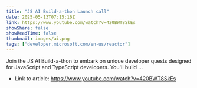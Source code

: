 ```yaml
---
title: "JS AI Build-a-thon Launch call"
date: 2025-05-13T07:15:16Z
link: https://www.youtube.com/watch?v=420BWT8SkEs
showShare: false
showReadTime: false
thumbnail: images/ai.png
tags: ["developer.microsoft.com/en-us/reactor"]
---
```

Join the JS AI Build-a-thon to embark on unique developer quests designed for JavaScript and TypeScript developers. You'll build ...

- Link to article: https://www.youtube.com/watch?v=420BWT8SkEs